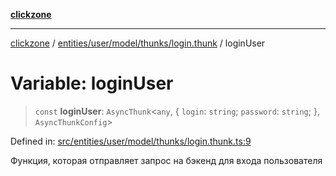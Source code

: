 [**clickzone**](../../../../../../README.md)

***

[clickzone](../../../../../../README.md) / [entities/user/model/thunks/login.thunk](../README.md) / loginUser

# Variable: loginUser

> `const` **loginUser**: `AsyncThunk`\<`any`, \{ `login`: `string`; `password`: `string`; \}, `AsyncThunkConfig`\>

Defined in: [src/entities/user/model/thunks/login.thunk.ts:9](https://github.com/MaximBri/ClickZone/blob/20f3f0d061a7c50a96ed5bba64acbc325a456072/client/src/entities/user/model/thunks/login.thunk.ts#L9)

Функция, которая отправляет запрос на бэкенд для входа пользователя
